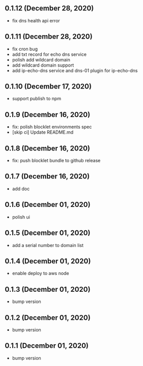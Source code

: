 ## 0.1.12 (December 28, 2020)

- fix dns health api error

## 0.1.11 (December 28, 2020)

- fix cron bug
- add txt record for echo dns service
- polish add wildcard domain
- add wildcard domain support
- add ip-echo-dns service and dns-01 plugin for ip-echo-dns

## 0.1.10 (December 17, 2020)

- support publish to npm

## 0.1.9 (December 16, 2020)

- fix: polish blocklet environments spec
- [skip ci] Update README.md

## 0.1.8 (December 16, 2020)

- fix: push blocklet bundle to github release

## 0.1.7 (December 16, 2020)

- add doc

## 0.1.6 (December 01, 2020)

- polish ui

## 0.1.5 (December 01, 2020)

- add a serial number to domain list

## 0.1.4 (December 01, 2020)

- enable deploy to aws node

## 0.1.3 (December 01, 2020)

- bump version

## 0.1.2 (December 01, 2020)

- bump version

## 0.1.1 (December 01, 2020)

- bump version
